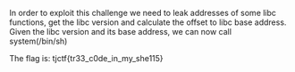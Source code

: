 In order to exploit this challenge we need to leak addresses of some libc functions, get the libc version and calculate the offset to libc base address. Given the libc version and its base address, we can now call system(/bin/sh)

The flag is: tjctf{tr33_c0de_in_my_she115}
